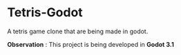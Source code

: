 # Tetris-Godot

A tetris game clone that are being made in godot.

**Observation** : This project is being developed in **Godot 3.1**
